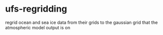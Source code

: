 # ufs-regridding
regrid ocean and sea ice data from their grids to the gaussian grid that the atmospheric model output is on
